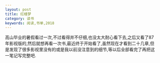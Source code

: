 ```yaml
---
layout: post
title: 红楼梦
category: 读书
keywords: 阅读,书单,2018
---
```




高山毕业的暑假看过一次,不过看得并不仔细,也没太大耐心看下去,之后又看了87年影视版的,然后就想再看一次书,最近终于开始看了,虽然现在才看到二十几章,但是发现了很多影视里没有的或是我以前没注意到的细节,等以后全部看完了再把这一笔记写完整吧.

